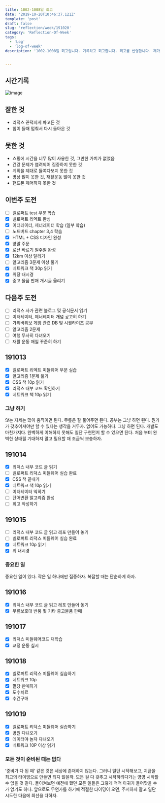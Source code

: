 ```yaml
---
title: 1002-1008일 회고
date: '2019-10-20T10:46:37.121Z'
template: 'post'
draft: false
slug: 'reflection/week/191020'
category: 'Reflection-Of-Week'
tags:
  - 'Log'
  - 'log-of-week'
description: '1002-1008일 회고입니다. 기록하고 회고합니다. 회고를 반영합니다. 제가 자라는 방식입니다.'


---
```


## 시간기록 

![image](https://user-images.githubusercontent.com/35516239/67171276-50379a80-f3f1-11e9-8089-94eff577be7d.png)

## 잘한 것

- 리덕스 끈덕지게 파고든 것 
- 힘이 들때 멈춰서 다시 돌아온 것

## 못한 것

- 쇼핑에 시간을 너무 많이 사용한 것, 그만한 가치가 없었음
- 건강 문제가 염려되어 집중하지 못한 것
- 계획을 제대로 들여다보지 못한 것 
- 명상 많이 못한 것, 재활운동 많이 못한 것
- 핸드폰 제어하지 못한 것 

## 이번주 도전

- [ ] 벨로퍼트 test 부분 학습 
- [x] 벨로퍼트 리엑트 완성 
- [x] 이터레이터, 제너레이터 학습 (일부 학습)
- [ ] 노드버드 chapter 3,4 학습 
- [x] HTML + CSS 디자인 완성 
- [x] 양말 주문 
- [x] 로션 바르기 일주일 완성 
- [x] 12km 이상 달리기 
- [ ] 알고리즘 3문제 이상 풀기
- [x] 네트워크 책 30p 읽기
- [x] 위장 내시경
- [x] 중고 물품 판매 개시글 올리기

## 다음주 도전

- [ ] 리덕스 사가 관련 블로그 및 공식문서 읽기 
- [ ] 이터레이터, 제너레이터 개념 공고히 하기 
- [ ] 가위바위보 게임 관련 DB 및 시퀄라이즈 공부 
- [ ] 알고리즘 2문제
- [ ] 여행 무사히 다녀오기
- [ ] 재활 운동 매일 꾸준히 하기

## 191013

- [x] 벨로퍼트 리엑트 미들웨어 부분 실습 
- [x] 알고리즘 1문제 풀기
- [x] CSS 책 10p 읽기
- [x] 리덕스 내부 코드 확인하기 
- [x] 네트워크 책 10p 읽기

### 그냥 하기

앉는 자세는 많이 움직이면 된다. 무릎은 잘 풀어주면 된다. 공부는 그냥 하면 된다. 뭔가가 갖추어져야만 할 수 있다는 생각을 거두자. 없어도 가능하다. 그냥 하면 된다. 개발도 마찬가지다. 완벽하게 이해하지 못해도 일단 구현먼저 할 수 있으면 된다. 처음 부터 완벽한 상태릴 기대하지 말고 필요할 때 조금씩 보충하자. 

## 191014

- [x] 리덕스 내부 코드 글 읽기
- [ ] 벨로퍼트 리덕스 미들웨어 실습 완료
- [x] CSS 책 끝내기 
- [x] 네트워크 책 10p 읽기 
- [ ] 이터레이터 익히기 
- [ ] 단어변환 알고리즘 완성 
- [ ] 회고 작성하기 

## 191015

- [ ] 리덕스 내부 코드 글 읽고 레포 만들어 놓기 
- [ ] 벨로퍼트 리덕스 미들웨어 실습 완료 
- [x] 네트워크 10p 읽기 
- [x] 위 내시경 

### 중요한 일 

중요한 일이 있다. 작은 일 하나에만 집중하자. 복잡할 때는 단순하게 하자. 

## 191016

- [x] 리덕스 내부 코드 글 읽고 레포 만들어 놓기 
- [x] 무릎보호대 반품 및 기타 중고물품 판매 

## 191017

- [x] 리덕스 미들웨어코드 재학습 
- [x] 교정 운동 실시

## 191018

- [x] 벨로퍼트 리덕스 미들웨어 실습하기 
- [x] 네트워크 10p
- [x] 깔창 판매하기
- [x] 도수치료
- [x] 수건구매 

## 191019

- [x] 벨로퍼트 리덕스 미들웨어 실습하기 
- [x] 병원 다녀오기 
- [x] 데이터야 놀자 다녀오기
- [x] 네트워크 10P 이상 읽기

### 모든 것이 준비된 때는 없다

'준비가 다 된 때' 같은 것은 세상에 존재하지 않는다. 그러니 일단 시작해보고, 지금을 최고의 타이밍으로 만들면 되지 않을까. 모든 걸 다 갖추고 시작하려다가는 영영 시작할 수 없을 것 같다. 돌이켜보면 예전에 했던 모든 일들은 그렇게 척척 아귀가 들어맞을 수가 없기도 하다. 앞으로도 무언가를 하기에 적절한 타이밍이 오면, 주저하지 말고 일단 시도한 다음에 최선을 다하자. 

